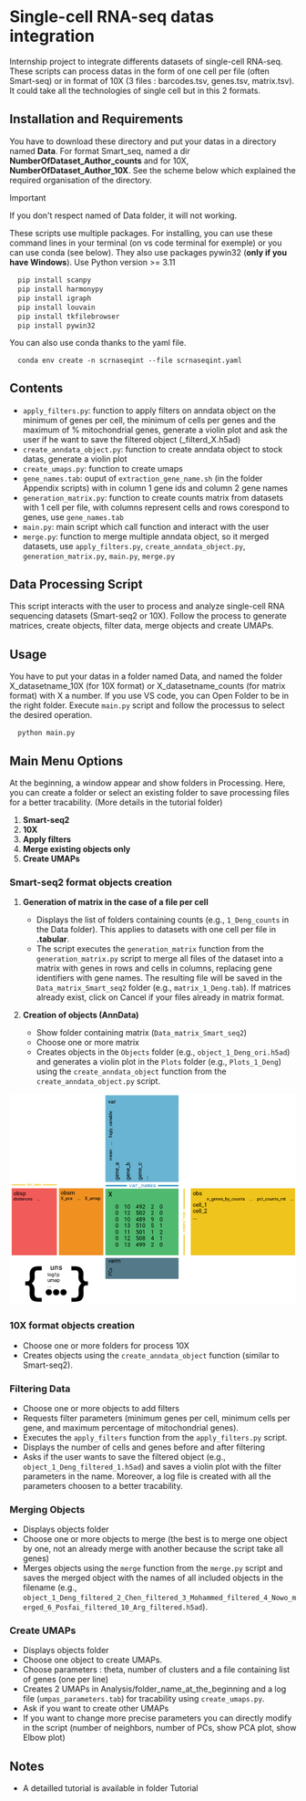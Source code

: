 # Single-cell RNA-seq datas integration

Internship project to integrate differents datasets of single-cell RNA-seq. These scripts can process datas in the form of one cell per file (often Smart-seq) or in format of 10X (3 files : barcodes.tsv, genes.tsv, matrix.tsv). It could take all the technologies of single cell but in this 2 formats.

## Installation and Requirements

You have to download these directory and put your datas in a directory named **Data**. For format Smart_seq, named a dir **NumberOfDataset_Author_counts** and for 10X, **NumberOfDataset_Author_10X**. See the scheme below which explained the required organisation of the directory.
>[!IMPORTANT]
>If you don't respect named of Data folder, it will not working.

These scripts use multiple packages. For installing, you can use these command lines in your terminal (on vs code terminal for exemple) or you can use conda (see below).
They also use packages pywin32 (**only if you have Windows**).
Use Python version >= 3.11

```
  pip install scanpy
  pip install harmonypy
  pip install igraph
  pip install louvain
  pip install tkfilebrowser
  pip install pywin32
```

You can also use conda thanks to the yaml file.
```
  conda env create -n scrnaseqint --file scrnaseqint.yaml
```

## Contents

- `apply_filters.py`: function to apply filters on anndata object on the minimum of genes per cell, the minimum of cells per genes and the maximum of % mitochondrial genes, generate a violin plot and ask the user if he want to save the filtered object (_filterd_X.h5ad)
- `create_anndata_object.py`: function to create anndata object to stock datas, generate a violin plot
- `create_umaps.py`: function to create umaps
- `gene_names.tab`: ouput of `extraction_gene_name.sh` (in the folder Appendix scripts) with in column 1 gene ids and column 2 gene names
- `generation_matrix.py`: function to create counts matrix from datasets with 1 cell per file, with columns represent cells and rows corespond to genes, use `gene_names.tab`
- `main.py`: main script which call function and interact with the user
- `merge.py`: function to merge multiple anndata object, so it merged datasets, use `apply_filters.py`, `create_anndata_object.py`, `generation_matrix.py`, `main.py`, `merge.py`

## Data Processing Script

This script interacts with the user to process and analyze single-cell RNA sequencing datasets (Smart-seq2 or 10X). Follow the process to generate matrices, create objects, filter data, merge objects and create UMAPs.

## Usage

You have to put your datas in a folder named Data, and named the folder X_datasetname_10X (for 10X format) or X_datasetname_counts (for matrix format) with X a number. 
If you use VS code, you can Open Folder to be in the right folder. Execute `main.py` script and follow the processus to select the desired operation.

```
  python main.py
```

## Main Menu Options

At the beginning, a window appear and show folders in Processing. Here, you can create a folder or select an existing folder to save processing files for a better tracability. (More details in the tutorial folder)

1. **Smart-seq2**
2. **10X**
3. **Apply filters**
4. **Merge existing objects only**
5. **Create UMAPs**

### Smart-seq2 format objects creation

1. **Generation of matrix in the case of a file per cell**
    - Displays the list of folders containing counts (e.g., `1_Deng_counts` in the Data folder). This applies to datasets with one cell per file in **.tabular**.
    - The script executes the `generation_matrix` function from the `generation_matrix.py` script to merge all files of the dataset into a matrix with genes in rows and cells in columns, replacing gene identifiers with gene names. The resulting file will be saved in the `Data_matrix_Smart_seq2` folder (e.g., `matrix_1_Deng.tab`). If matrices already exist, click on Cancel if your files already in matrix format.

2. **Creation of objects (AnnData)**
    - Show folder containing matrix (`Data_matrix_Smart_seq2`)
    - Choose one or more matrix
    - Creates objects in the `Objects` folder (e.g., `object_1_Deng_ori.h5ad`) and generates a violin plot in the `Plots` folder (e.g., `Plots_1_Deng`) using the `create_anndata_object` function from the `create_anndata_object.py` script.

  ![anndata object](Images/anndata_object.png)

### 10X format objects creation

- Choose one or more folders for process 10X
- Creates objects using the `create_anndata_object` function (similar to Smart-seq2).

### Filtering Data

- Choose one or more objects to add filters
- Requests filter parameters (minimum genes per cell, minimum cells per gene, and maximum percentage of mitochondrial genes).
- Executes the `apply_filters` function from the `apply_filters.py` script.
- Displays the number of cells and genes before and after filtering 
- Asks if the user wants to save the filtered object (e.g., `object_1_Deng_filtered_1.h5ad`) and saves a violin plot with the filter parameters in the name. Moreover, a log file is created with all the parameters choosen to a better tracability.

### Merging Objects

  - Displays objects folder
  - Choose one or more objects to merge (the best is to merge one object by one, not an already merge with another because the script take all genes)
  - Merges objects using the `merge` function from the `merge.py` script and saves the merged object with the names of all included objects in the filename (e.g., `object_1_Deng_filtered_2_Chen_filtered_3_Mohammed_filtered_4_Nowo_merged_6_Posfai_filtered_10_Arg_filtered.h5ad`).

### Create UMAPs
  - Displays objects folder
  - Choose one object to create UMAPs.
  - Choose parameters : theta, number of clusters and a file containing list of genes (one per line)
  - Creates 2 UMAPs in Analysis/folder_name_at_the_beginning and a log file (`umpas_parameters.tab`) for tracability using `create_umaps.py`.
  - Ask if you want to create other UMAPs
  - If you want to change more precise parameters you can directly modify in the script (number of neighbors, number of PCs, show PCA plot, show Elbow plot)
  
## Notes

- A detailled tutorial is available in folder Tutorial

